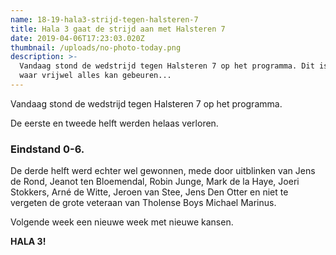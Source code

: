 ```yaml
---
name: 18-19-hala3-strijd-tegen-halsteren-7
title: Hala 3 gaat de strijd aan met Halsteren 7
date: 2019-04-06T17:23:03.020Z
thumbnail: /uploads/no-photo-today.png
description: >-
  Vandaag stond de wedstrijd tegen Halsteren 7 op het programma. Dit is zo'n pot
  waar vrijwel alles kan gebeuren...
---
```


Vandaag stond de wedstrijd tegen Halsteren 7 op het programma.

De eerste en tweede helft werden helaas verloren.

### Eindstand 0-6.

De derde helft werd echter wel gewonnen, mede door uitblinken van Jens de Rond, Jeanot ten Bloemendal, Robin Junge, Mark de la Haye, Joeri Stokkers, Arné de Witte, Jeroen van Stee, Jens Den Otter en niet te vergeten de grote veteraan van Tholense Boys Michael Marinus.

Volgende week een nieuwe week met nieuwe kansen.

**HALA 3!**

